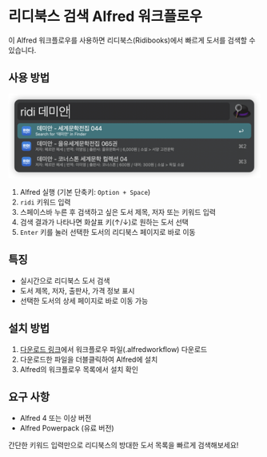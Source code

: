# 리디북스 검색 Alfred 워크플로우

이 Alfred 워크플로우를 사용하면 리디북스(Ridibooks)에서 빠르게 도서를 검색할 수 있습니다.

## 사용 방법

![usage](search_ridi.png)

1. Alfred 실행 (기본 단축키: `Option + Space`)
2. `ridi` 키워드 입력
3. 스페이스바 누른 후 검색하고 싶은 도서 제목, 저자 또는 키워드 입력
4. 검색 결과가 나타나면 화살표 키(↑/↓)로 원하는 도서 선택
5. `Enter` 키를 눌러 선택한 도서의 리디북스 페이지로 바로 이동

## 특징

- 실시간으로 리디북스 도서 검색
- 도서 제목, 저자, 출판사, 가격 정보 표시
- 선택한 도서의 상세 페이지로 바로 이동 가능

## 설치 방법

1. [다운로드 링크](https://github.com/seungdols/alfred_ridibooks/releases/download/0.0.2/Search.RIDI.books.alfredworkflow)에서 워크플로우 파일(.alfredworkflow) 다운로드
2. 다운로드한 파일을 더블클릭하여 Alfred에 설치
3. Alfred의 워크플로우 목록에서 설치 확인

## 요구 사항

- Alfred 4 또는 이상 버전
- Alfred Powerpack (유료 버전)

간단한 키워드 입력만으로 리디북스의 방대한 도서 목록을 빠르게 검색해보세요!

